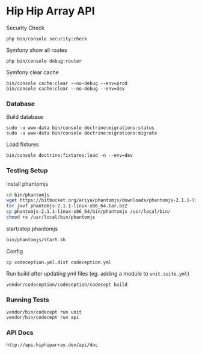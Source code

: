 Hip Hip Array API
===========



Security Check
```
php bin/console security:check
```

Symfony show all routes
```
php bin/console debug:router
```

Symfony clear cache
```
bin/console cache:clear --no-debug --env=prod
bin/console cache:clear --no-debug --env=dev
```


### Database


Build database
```
sudo -u www-data bin/console doctrine:migrations:status
sudo -u www-data bin/console doctrine:migrations:migrate
```

Load fixtures
```
bin/console doctrine:fixtures:load -n --env=dev
```



### Testing Setup


install phantomjs

```bash
cd bin/phantomjs
wget https://bitbucket.org/ariya/phantomjs/downloads/phantomjs-2.1.1-linux-x86_64.tar.bz2
tar jxvf phantomjs-2.1.1-linux-x86_64.tar.bz2
cp phantomjs-2.1.1-linux-x86_64/bin/phantomjs /usr/local/bin/
chmod +x /usr/local/bin/phantomjs
```

start/stop phantomjs

```bash
bin/phantomjs/start.sh
```


Config
```
cp codeception.yml.dist codeception.yml
```


Run build after updating yml files (eg. adding a module to `unit.suite.yml`)
```
vendor/codeception/codeception/codecept build
```




### Running Tests

```
vendor/bin/codecept run unit
vendor/bin/codecept run api
```


### API Docs

```
http://api.hiphiparray.dev/api/doc
```

